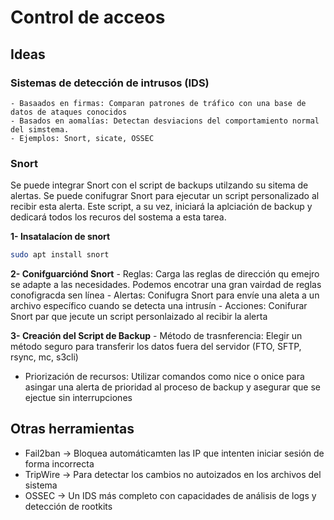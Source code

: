 # Control de acceos

## Ideas

### Sistemas de detección de intrusos (IDS)
    - Basaados en firmas: Comparan patrones de tráfico con una base de datos de ataques conocidos
    - Basados en aomalías: Detectan desviacions del comportamiento normal del simstema.
    - Ejemplos: Snort, sicate, OSSEC

### Snort

Se puede integrar Snort con el script de backups utilzando su sitema de alertas. Se puede conifugrar Snort para ejecutar un script personalizado al recibir esta alerta.
Este script, a su vez, iniciará la aplciación de backup y dedicará todos los recuros del sostema a esta tarea.

**1- Insatalacíon de snort**

``` bash
sudo apt install snort
```

**2- Conifguarciónd Snort**
    - Reglas: Carga las reglas de dirección qu emejro se adapte a las necesidades. Podemos encotrar una gran vairdad de reglas conofigracda sen línea
    - Alertas: Conifugra Snort para envíe una aleta a un archivo específico cuando se detecta una intrusín
    - Acciones: Conifurar Snort par que jecute un script personlaizado al recibir la alerta

**3- Creación del Script de Backup**
    - Método de trasnferencia: Elegir un método seguro para transferir los datos fuera del servidor (FTO, SFTP, rsync, mc, s3cli)
  - Priorización de recursos: Utilizar comandos como nice o onice para asingar una alerta de prioridad al proceso de backup y asegurar que se ejectue sin interrupciones

## Otras herramientas

+ Fail2ban -> Bloquea automáticamten las IP que intenten iniciar sesión de forma incorrecta
+ TripWire -> Para detectar los cambios no autoizados en los archivos del sistema
+ OSSEC -> Un IDS más completo con capacidades de análisis de logs y detección de rootkits